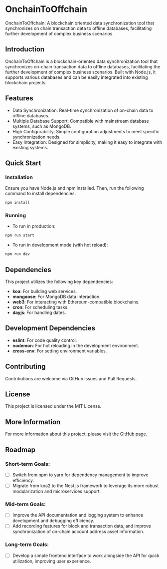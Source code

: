 # OnchainToOffchain
OnchainToOffchain: A blockchain oriented data synchronization tool that synchronizes on chain transaction data to offline databases, facilitating further development of complex business scenarios.

## Introduction
OnchainToOffchain is a blockchain-oriented data synchronization tool that synchronizes on-chain transaction data to offline databases, facilitating the further development of complex business scenarios. Built with Node.js, it supports various databases and can be easily integrated into existing blockchain projects.

## Features
- Data Synchronization: Real-time synchronization of on-chain data to offline databases.
- Multiple Database Support: Compatible with mainstream database systems, such as MongoDB.
- High Configurability: Simple configuration adjustments to meet specific synchronization needs.
- Easy Integration: Designed for simplicity, making it easy to integrate with existing systems.

## Quick Start
### Installation
Ensure you have Node.js and npm installed. Then, run the following command to install dependencies:
```bash
npm install
```
### Running
- To run in production:
```bash
npm run start
```
- To run in development mode (with hot reload):
```bash
npm run dev
```
## Dependencies

This project utilizes the following key dependencies:

- **koa**: For building web services.
- **mongoose**: For MongoDB data interaction.
- **web3**: For interacting with Ethereum-compatible blockchains.
- **cron**: For scheduling tasks.
- **dayjs**: For handling dates.

## Development Dependencies

- **eslint**: For code quality control.
- **nodemon**: For hot reloading in the development environment.
- **cross-env**: For setting environment variables.

## Contributing

Contributions are welcome via GitHub issues and Pull Requests.

## License

This project is licensed under the MIT License.

## More Information

For more information about this project, please visit the [GitHub page](https://github.com/X2074/OnchainToOffchain#readme).

## Roadmap
### Short-term Goals:
- [ ] Switch from npm to yarn for dependency management to improve efficiency.
- [ ] Migrate from koa2 to the Nest.js framework to leverage its more robust modularization and microservices support.

### Mid-term Goals:
- [ ] Improve the API documentation and logging system to enhance development and debugging efficiency.
- [ ] Add recording features for block and transaction data, and improve synchronization of on-chain account address asset information.

### Long-term Goals:
- [ ] Develop a simple frontend interface to work alongside the API for quick utilization, improving user experience.


